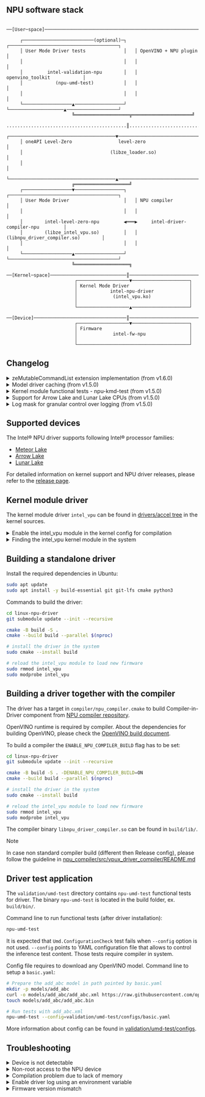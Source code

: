 <!---

Copyright (C) 2022-2025 Intel Corporation

SPDX-License-Identifier: MIT

-->

## NPU software stack

```
 ──[User─space]──────────────────────────────────────────────────────────────────────────────
                                                                                             
     ┌──────────────────────────(optional)─┐   ┌────────────────────────────────────────┐    
     │ User Mode Driver tests              │   │ OpenVINO + NPU plugin                  │    
     │                                     │   │                                        │    
     │         intel-validation-npu        │   │            openvino_toolkit            │    
     │            (npu-umd-test)           │   │                                        │
     │                                     │   │                                        │    
     └──────────────────▲──────────────────┘   └────────────────────▲───────────────────┘    
                        ╚════════════════════╦══════════════════════╝                        
 ............................................║.............................................. 
     ┌───────────────────────────────────────▼──────────────────────────────────────────┐    
     │ oneAPI Level-Zero                 level-zero                                     │    
     │                                (libze_loader.so)                                 │    
     │                                                                                  │    
     └───────────────────────────────────────▲──────────────────────────────────────────┘    
                        ╔════════════════════╝                                               
     ┌──────────────────▼──────────────────┐   ┌────────────────────────────────────────┐    
     │ User Mode Driver                    │   │ NPU compiler                           │    
     │                                     │   │                                        │    
     │        intel-level-zero-npu         ◀═══▶     intel-driver-compiler-npu         │    
     │        (libze_intel_vpu.so)         │   │     (libnpu_driver_compiler.so)        │    
     │                                     │   │                                        │    
     └──────────────────▲──────────────────┘   └────────────────────────────────────────┘    
                        ╚════════════════════╗                                               
 ──[Kernel─space]────────────────────────────║───────────────────────────────────────────────
                         ┌───────────────────▼─────────────────────┐                         
                         │ Kernel Mode Driver                      │                         
                         │            intel-npu-driver             │                         
                         │             (intel_vpu.ko)              │                         
                         │                                         │                         
                         └───────────────────▲─────────────────────┘                         
 ──[Device]──────────────────────────────────║────────────────────────────────────────────── 
                         ┌───────────────────▼─────────────────────┐                         
                         │ Firmware                                │                         
                         │             intel-fw-npu                │                         
                         │                                         │                         
                         └─────────────────────────────────────────┘                         
```

## Changelog


<details>
<summary>zeMutableCommandList extension implementation (from v1.6.0)</summary>

Implemented zeMutableCommandList extension from Level Zero API in v1.6.0 driver
release. This feature allows to change arguments of inference recorded in
zeCommandList by zeGraph->appendGraphExecute call. Using zeMutableCommandList
user can easily exchange argument of Graph Execute without recording new
command.

Ref.:
https://spec.oneapi.io/level-zero/latest/core/EXT_Exp_MutableCommandList.html#mutable-command-list

</details>

<details>
<summary>Model driver caching (from v1.5.0)</summary>

Starting from v1.5.0 release the driver allows to cache compiled model in
filesystem. Whenever user compiles a model (using zeGraphCreate), the driver
saves the compiled model representation in the user directory
`~/.cache/ze_intel_npu_cache/` or in the directory specified in
`ZE_INTEL_NPU_CACHE_DIR` environment variable. The cache directory size is
controlled by the driver. Whenever the cache directory exceeds 1GB the least
used compiled models are removed to save the filesystem space.

|Environment variable|Description|
|---|---|
|ZE_INTEL_NPU_CACHE_DIR=<path>|The cache path. Set it to empty ("") to disable driver cache|
|ZE_INTEL_NPU_CACHE_SIZE=<unsigned>|The cache directory size. Whenever the cached files exceeds the size, some cached files are removed using the least recently used strategy|

</details>

<details>
<summary>Kernel module functional tests - npu-kmd-test (from v1.5.0)</summary>

Introduced `npu-kmd-test` in v1.5.0 release that can be used for `intel_vpu`
module validation. `npu-kmd-test` is built together with the driver and can be
found in `<build-dir>/bin`

</details>

<details>
<summary>Support for Arrow Lake and Lunar Lake CPUs (from v1.5.0)</summary>

In v1.5.0 release introduced support for Arrow Lake and Lunar Lake family processors.

</details>

<details>
<summary>Log mask for granular control over logging (from v1.5.0)</summary>

In v1.5.0 release there is new environment variable `ZE_INTEL_NPU_LOGMASK` that
allows the user to enable specific log groups in driver. The
`ZE_INTEL_NPU_LOGLEVEL` variable is used to enable logging. The available log
level has been reduced to `ERROR`, `WARNING` and `INFO`. Whenever `INFO` is
set, the `ZE_INTEL_NPU_LOGMASK` allows to target specific log group. The log
group are listed in
[umd/vpu_driver/source/utilities/log.hpp](../umd/vpu_driver/source/utilities/log.hpp#L19)

```bash
# Set log level to INFO
export ZE_INTEL_NPU_LOGLEVEL=INFO

# Set log mask to only print from DEVICE, DRIVER and CACHE groups
export ZE_INTEL_NPU_LOGMASK=$((1<<4|1<<3|1<<17))
```

</details>

## Supported devices

The Intel® NPU driver supports following Intel® processor families:

* [Meteor Lake](https://ark.intel.com/content/www/us/en/ark/products/codename/90353/products-formerly-meteor-lake.html)
* [Arrow Lake](https://www.intel.com/content/www/us/en/ark/products/codename/225837/products-formerly-arrow-lake.html)
* [Lunar Lake](https://www.intel.com/content/www/us/en/ark/products/codename/213792/products-formerly-lunar-lake.html)

For detailed information on kernel support and NPU driver releases, please refer to the [release
page](https://github.com/intel/linux-npu-driver/releases).

## Kernel module driver

The kernel module driver `intel_vpu` can be found in [drivers/accel
tree](https://git.kernel.org/pub/scm/linux/kernel/git/stable/linux.git/tree/drivers/accel/ivpu?h=v6.8.1)
in the kernel sources.

<details>
<summary>Enable the intel_vpu module in the kernel config for compilation</summary>

In the Kernel Menu Configuration from `Device Driver` select `Compute Acceleration Framework`
and set "modularize" for `Intel NPU (Neural Processing Unit)`.
</details>
<details>
<summary>Finding the intel_vpu kernel module in the system</summary>

```bash
# check if the intel_vpu exists is in the system
modinfo intel_vpu

# check if the intel_vpu is loaded in the kernel
lsmod | grep intel_vpu

# if the previous command nothing produced, load the intel_vpu
sudo modprobe intel_vpu

# verify that the intel_vpu has been loaded successfully
sudo dmesg | tail -n 20

# check if accel device is available
ls /dev/accel/accel0
```
</details>

## Building a standalone driver

Install the required dependencies in Ubuntu:
```bash
sudo apt update
sudo apt install -y build-essential git git-lfs cmake python3
```

Commands to build the driver:
```bash
cd linux-npu-driver
git submodule update --init --recursive

cmake -B build -S .
cmake --build build --parallel $(nproc)

# install the driver in the system
sudo cmake --install build

# reload the intel_vpu module to load new firmware
sudo rmmod intel_vpu
sudo modprobe intel_vpu
```

## Building a driver together with the compiler

The driver has a target in `compiler/npu_compiler.cmake` to build
Compiler-in-Driver component from [NPU compiler repository](https://github.com/openvinotoolkit/npu_compiler/tree/develop/src/vpux_driver_compiler).

OpenVINO runtime is required by compiler. About the dependencies for building OpenVINO,
please check the [OpenVINO build document](https://github.com/openvinotoolkit/openvino/blob/master/docs/dev/build.md).

To build a compiler the `ENABLE_NPU_COMPILER_BUILD` flag has to be set:
```bash
cd linux-npu-driver
git submodule update --init --recursive

cmake -B build -S . -DENABLE_NPU_COMPILER_BUILD=ON
cmake --build build --parallel $(nproc)

# install the driver in the system
sudo cmake --install build

# reload the intel_vpu module to load new firmware
sudo rmmod intel_vpu
sudo modprobe intel_vpu
```

The compiler binary `libnpu_driver_compiler.so` can be found in `build/lib/`.

> [!Note]
> In case non standard compiler build (different then Release config), please follow the guideline
> in [npu_compiler/src/vpux_driver_compiler/README.md](https://github.com/openvinotoolkit/npu_compiler/blob/develop/src/vpux_driver_compiler/README.md#how-to-build-related-targets-locally)

## Driver test application

The `validation/umd-test` directory contains `npu-umd-test` functional tests for driver.
The binary `npu-umd-test` is located in the build folder, ex. `build/bin/`.

Command line to run functional tests (after driver installation):

```bash
npu-umd-test
```

It is expected that `Umd.ConfigurationCheck` test fails when `--config` option
is not used. `--config` points to YAML configuration file that allows to
control the inference test content. Those tests require compiler in system.

Config file requires to download any OpenVINO model. Command line to setup a
`basic.yaml`:
```bash
# Prepare the add_abc model in path pointed by basic.yaml
mkdir -p models/add_abc
curl -o models/add_abc/add_abc.xml https://raw.githubusercontent.com/openvinotoolkit/openvino/master/src/core/tests/models/ir/add_abc.xml
touch models/add_abc/add_abc.bin

# Run tests with add_abc.xml
npu-umd-test --config=validation/umd-test/configs/basic.yaml
```

More information about config can be found in [validation/umd-test/configs](/validation/umd-test/configs).

## Troubleshooting

<details>
<summary>Device is not detectable</summary>

To check if device is available the user can use `npu-umd-test` or `hello_query_device` from the OpenVINO sample applications.
To debug missing NPU device, the `strace` allows to trace system calls that initalize the device.

```bash
# Record system calls using strace and npu-umd-test
$ strace -o strace.log --trace=file ./build/bin/npu-umd-test
...
# Or using OpenVINO python API
$ strace -o strace.log --trace=file python -c "from openvino import Core; print(Core().available_devices)"
...

# Check system calls that opens NPU libraries and device
$ grep -E "(accel|libnpu_|libze_)" strace.log
...
# Check if OneApi Level Zero loader is found in system
openat(AT_FDCWD, "/lib/x86_64-linux-gnu/libze_loader.so.1", O_RDONLY|O_CLOEXEC) = 3
....
# Ingore libze_intel_vpu.so.1, this is legacy library
openat(AT_FDCWD, "/usr/lib/x86_64-linux-gnu/libze_intel_vpu.so.1", O_RDONLY|O_CLOEXEC) = -1 ENOENT (No such file or directory)
...
# Check if driver library is found
openat(AT_FDCWD, "/lib/x86_64-linux-gnu/libze_intel_npu.so.1", O_RDONLY|O_CLOEXEC) = 3
...
# Check if driver successfully open accel0. Check next section if failed
openat(AT_FDCWD, "/dev/accel/accel0", O_RDWR|O_NOFOLLOW|O_CLOEXEC) = 3
...
# Check if compiler is found
openat(AT_FDCWD, "/lib/x86_64-linux-gnu/libnpu_driver_compiler.so", O_RDONLY|O_CLOEXEC) = 3
...
```
</details>

<details>
<summary>Non-root access to the NPU device</summary>

To access the NPU device, the user must be in the "render" or "video" group.
A group depends on system configuration:
```bash
# check user groups
groups

# add user to the "render" group
sudo usermod -a -G render <user-name>

# log out and log in to apply the new group
```

The patch for systemd to set the "render" group for accel subsystem has been merged,
but might not be available in your Linux distribution. See
[systemd change](https://github.com/systemd/systemd/pull/27785).

If setting the "render" group does not resolve the non-root access issue,
this must be done by an administrator manually:
```bash
# check device permissions
ls -l /dev/accel/

# change group for accel device
sudo chown root:render /dev/accel/accel0

# allow to read/write from device for group
sudo chmod g+rw /dev/accel/accel0

# check final permissions
$ ls -lah /dev/accel/accel0
crw-rw---- 1 root render 261, 0 Jan 31 15:58 /dev/accel/accel0
```
</details>

<details>
<summary>Compilation problem due to lack of memory</summary>

The compilation may fail due to memory shortage. The recommendation is to use the Ninja generator
instead of Unix Makefiles and extending swap memory. If it does not help, please
[file a new issue](https://github.com/intel/linux-npu-driver/issues/new).

</details>

<details>
<summary>Enable driver log using an environment variable</summary>

Valid logging levels are `ERROR`, `WARNING`, `INFO` (and `VERBOSE` for driver
older than v1.5.0 release)

Seting the logging level using the `ZE_INTEL_NPU_LOGLEVEL` environment variable:
```bash
export ZE_INTEL_NPU_LOGLEVEL=<logging_level>
```

Command to clear an exported value:
```bash
unset ZE_INTEL_NPU_LOGLEVEL
```

Setting `ZE_INTEL_NPU_LOGMASK` allows to print specific log groups in driver.
The log group are listed in
[umd/vpu_driver/source/utilities/log.hpp](../umd/vpu_driver/source/utilities/log.hpp#L19)

```bash
# Set log level to INFO to enable LOGMASK
export ZE_INTEL_NPU_LOGLEVEL=INFO

# Set log mask to only print from DEVICE, DRIVER and CACHE groups
export ZE_INTEL_NPU_LOGMASK=$((1<<4|1<<3|1<<17))
```

</details>

<details>
<summary>Firmware version mismatch</summary>

The user can use different kernel and firmware combination for NPU device. The
user might receive the following error message:

```bash
ERROR! MAPPED_INFERENCE_VERSION is NOT compatible with the ELF Expected: 6.1.0 vs received: 7.0.0
```

It means that NPU compiler mismatches the NPU firmware. To fix this issue the
user needs to upgrade the firmware. Firmware update should be done from
driver repository using release tag that matches the NPU compiler:

```bash
cmake -B build -S .
cmake --install build/ --component fw-npu --prefix /
```
</details>